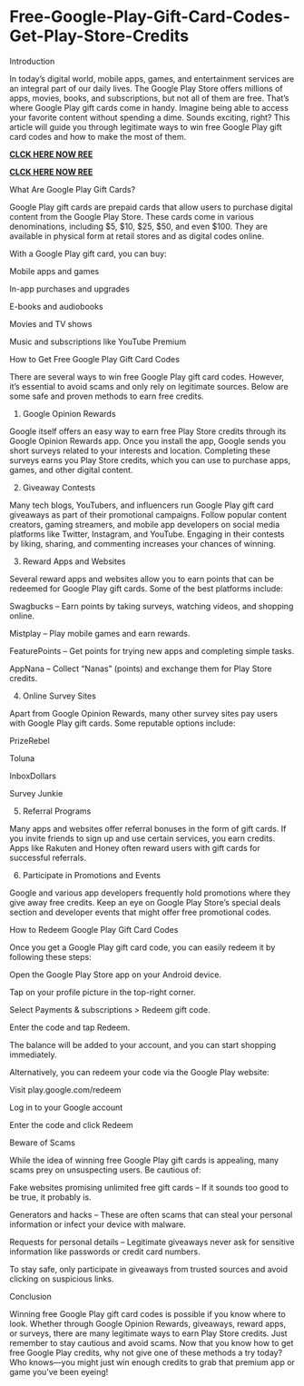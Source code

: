 # Free-Google-Play-Gift-Card-Codes-Get-Play-Store-Credits
Introduction

In today’s digital world, mobile apps, games, and entertainment services are an integral part of our daily lives. The Google Play Store offers millions of apps, movies, books, and subscriptions, but not all of them are free. That’s where Google Play gift cards come in handy. Imagine being able to access your favorite content without spending a dime. Sounds exciting, right? This article will guide you through legitimate ways to win free Google Play gift card codes and how to make the most of them.

**[CLCK HERE NOW REE](https://tinyurl.com/google-paly-2025)**

**[CLCK HERE NOW REE](https://tinyurl.com/google-paly-2025)**

What Are Google Play Gift Cards?

Google Play gift cards are prepaid cards that allow users to purchase digital content from the Google Play Store. These cards come in various denominations, including $5, $10, $25, $50, and even $100. They are available in physical form at retail stores and as digital codes online.

With a Google Play gift card, you can buy:

Mobile apps and games

In-app purchases and upgrades

E-books and audiobooks

Movies and TV shows

Music and subscriptions like YouTube Premium

How to Get Free Google Play Gift Card Codes

There are several ways to win free Google Play gift card codes. However, it’s essential to avoid scams and only rely on legitimate sources. Below are some safe and proven methods to earn free credits.

1. Google Opinion Rewards

Google itself offers an easy way to earn free Play Store credits through its Google Opinion Rewards app. Once you install the app, Google sends you short surveys related to your interests and location. Completing these surveys earns you Play Store credits, which you can use to purchase apps, games, and other digital content.

2. Giveaway Contests

Many tech blogs, YouTubers, and influencers run Google Play gift card giveaways as part of their promotional campaigns. Follow popular content creators, gaming streamers, and mobile app developers on social media platforms like Twitter, Instagram, and YouTube. Engaging in their contests by liking, sharing, and commenting increases your chances of winning.

3. Reward Apps and Websites

Several reward apps and websites allow you to earn points that can be redeemed for Google Play gift cards. Some of the best platforms include:

Swagbucks – Earn points by taking surveys, watching videos, and shopping online.

Mistplay – Play mobile games and earn rewards.

FeaturePoints – Get points for trying new apps and completing simple tasks.

AppNana – Collect “Nanas” (points) and exchange them for Play Store credits.

4. Online Survey Sites

Apart from Google Opinion Rewards, many other survey sites pay users with Google Play gift cards. Some reputable options include:

PrizeRebel

Toluna

InboxDollars

Survey Junkie

5. Referral Programs

Many apps and websites offer referral bonuses in the form of gift cards. If you invite friends to sign up and use certain services, you earn credits. Apps like Rakuten and Honey often reward users with gift cards for successful referrals.

6. Participate in Promotions and Events

Google and various app developers frequently hold promotions where they give away free credits. Keep an eye on Google Play Store’s special deals section and developer events that might offer free promotional codes.

How to Redeem Google Play Gift Card Codes

Once you get a Google Play gift card code, you can easily redeem it by following these steps:

Open the Google Play Store app on your Android device.

Tap on your profile picture in the top-right corner.

Select Payments & subscriptions > Redeem gift code.

Enter the code and tap Redeem.

The balance will be added to your account, and you can start shopping immediately.

Alternatively, you can redeem your code via the Google Play website:

Visit play.google.com/redeem

Log in to your Google account

Enter the code and click Redeem

Beware of Scams

While the idea of winning free Google Play gift cards is appealing, many scams prey on unsuspecting users. Be cautious of:

Fake websites promising unlimited free gift cards – If it sounds too good to be true, it probably is.

Generators and hacks – These are often scams that can steal your personal information or infect your device with malware.

Requests for personal details – Legitimate giveaways never ask for sensitive information like passwords or credit card numbers.

To stay safe, only participate in giveaways from trusted sources and avoid clicking on suspicious links.

Conclusion

Winning free Google Play gift card codes is possible if you know where to look. Whether through Google Opinion Rewards, giveaways, reward apps, or surveys, there are many legitimate ways to earn Play Store credits. Just remember to stay cautious and avoid scams. Now that you know how to get free Google Play credits, why not give one of these methods a try today? Who knows—you might just win enough credits to grab that premium app or game you’ve been eyeing!
